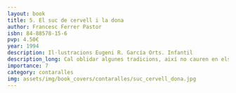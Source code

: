 ```yaml
---
layout: book
title: 5. El suc de cervell i la dona
author: Francesc Ferrer Pastor
isbn: 84-88578-15-6
pvp: 4.50€
year: 1994
description: Il·lustracions Eugeni R. García Orts. Infantil
description_long: Cal oblidar algunes tradicions, així no cauren en els mateixos defectes que els nostres avantpassats, que per sort els temps actuals van canviant. No oblidem, que xiques i xics tots són iguals i per tal de millorar com a persones ens necessitem els uns als altres.
importance: 7
category: contaralles
img: assets/img/book_covers/contaralles/suc_cervell_dona.jpg
---
```

